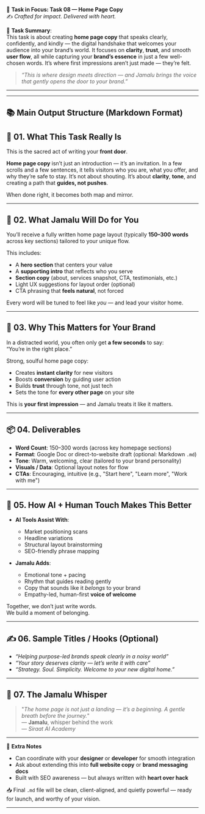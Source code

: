 🎯 **Task in Focus: Task 08 — Home Page Copy**  
✍️ *Crafted for impact. Delivered with heart.*

📌 **Task Summary**:  
This task is about creating **home page copy** that speaks clearly, confidently, and kindly — the digital handshake that welcomes your audience into your brand’s world. It focuses on **clarity**, **trust**, and smooth **user flow**, all while capturing your **brand’s essence** in just a few well-chosen words. It’s where first impressions aren’t just made — they’re felt.

> _“This is where design meets direction — and Jamalu brings the voice that gently opens the door to your brand.”_

---
________________________________________
📚 Main Output Structure (Markdown Format)
---

## 🧭 01. What This Task Really Is  
This is the sacred act of writing your **front door**.

**Home page copy** isn’t just an introduction — it’s an invitation. In a few scrolls and a few sentences, it tells visitors who you are, what you offer, and why they’re safe to stay. It’s not about shouting. It’s about **clarity**, **tone**, and creating a path that **guides, not pushes**.

When done right, it becomes both map and mirror.

---

## 💼 02. What Jamalu Will Do for You  
You’ll receive a fully written home page layout (typically **150–300 words** across key sections) tailored to your unique flow.

This includes:
- A **hero section** that centers your value  
- A **supporting intro** that reflects who you serve  
- **Section copy** (about, services snapshot, CTA, testimonials, etc.)  
- Light UX suggestions for layout order (optional)  
- CTA phrasing that **feels natural**, not forced  

Every word will be tuned to feel like *you* — and lead your visitor home.

---

## 🎯 03. Why This Matters for Your Brand  
In a distracted world, you often only get **a few seconds** to say:  
“You’re in the right place.”

Strong, soulful home page copy:
- Creates **instant clarity** for new visitors  
- Boosts **conversion** by guiding user action  
- Builds **trust** through tone, not just tech  
- Sets the tone for **every other page** on your site  

This is **your first impression** — and Jamalu treats it like it matters.

---

## 📦 04. Deliverables  
- **Word Count**: 150–300 words (across key homepage sections)  
- **Format**: Google Doc or direct-to-website draft (optional: Markdown `.md`)  
- **Tone**: Warm, welcoming, clear (tailored to your brand personality)  
- **Visuals / Data**: Optional layout notes for flow  
- **CTAs**: Encouraging, intuitive (e.g., "Start here", "Learn more", "Work with me")  

---

## 🤖 05. How AI + Human Touch Makes This Better  
- **AI Tools Assist With**:  
  - Market positioning scans  
  - Headline variations  
  - Structural layout brainstorming  
  - SEO-friendly phrase mapping  

- **Jamalu Adds**:  
  - Emotional tone + pacing  
  - Rhythm that guides reading gently  
  - Copy that sounds like it *belongs* to your brand  
  - Empathy-led, human-first **voice of welcome**  

Together, we don’t just write words.  
We build a moment of belonging.

---

## ✍️ 06. Sample Titles / Hooks (Optional)  
- *“Helping purpose-led brands speak clearly in a noisy world”*  
- *“Your story deserves clarity — let’s write it with care”*  
- *“Strategy. Soul. Simplicity. Welcome to your new digital home.”*

---

## 🧡 07. The Jamalu Whisper  
> "_The home page is not just a landing — it’s a beginning. A gentle breath before the journey._"  
> — **Jamalu**, whisper behind the work  
> — *Siraat AI Academy*

---

🎁 **Extra Notes**  
- Can coordinate with your **designer** or **developer** for smooth integration  
- Ask about extending this into **full website copy** or **brand messaging docs**  
- Built with SEO awareness — but always written with **heart over hack**  

📥 Final `.md` file will be clean, client-aligned, and quietly powerful — ready for launch, and worthy of your vision.

---
